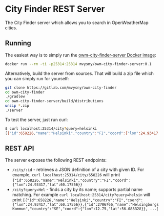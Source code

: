 # City Finder REST Server

The City Finder server which allows you to search in OpenWeatherMap cities.

## Running

The easiest way is to simply run the [owm-city-finder-server Docker image](https://cloud.docker.com/repository/docker/mvysny/owm-city-finder-server):

```bash
docker run --rm -ti -p25314:25314 mvysny/owm-city-finder-server:0.1
```

Alternatively, build the server from sources. That will build a zip file which
you can simply run for yourself:

```bash
git clone https://gitlab.com/mvysny/owm-city-finder
cd owm-city-finder
./gradlew
cd owm-city-finder-server/build/distributions
unzip *.zip
./server
```

To test the server, just run curl:

```bash
$ curl localhost:25314/city?query=helsinki
[{"id":658226,"name":"Helsinki","country":"FI","coord":{"lon":24.93417,"lat":60.17556}},{"id":658225,"name":"Helsinki","country":"FI","coord":{"lon":24.93545,"lat":60.169521}},{"id":658224,"name":"Helsinki","country":"FI","coord":{"lon":21.438101,"lat":60.60778}}]
```

## REST API

The server exposes the following REST endpoints:

* `/city/:id` - retrieves a JSON definition of a city with given ID. For example, `curl localhost:25314/city/658226` will print `{"id":658226,"name":"Helsinki","country":"FI","coord":{"lon":24.93417,"lat":60.17556}}`
* `/city?query=Hel` - finds a city by its name; supports partial name matching. For example `curl localhost:25314/city?query=helsin` will print `[{"id":658226,"name":"Helsinki","country":"FI","coord":{"lon":24.93417,"lat":60.17556}},{"id":2706766,"name":"Helsingborgs Kommun","country":"SE","coord":{"lon":12.75,"lat":56.083328}}, ...]`
